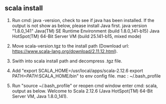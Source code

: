 ## scala install ##
1. Run cmd: java -version, check to see if java has been installed. If the output is not show as below, please install Java first.
java version "1.8.0_141"
Java(TM) SE Runtime Environment (build 1.8.0_141-b15)
Java HotSpot(TM) 64-Bit Server VM (build 25.141-b15, mixed mode)

2. Move scala-version.tgz to the install path (Download url: https://www.scala-lang.org/download/2.11.12.html).

3. Swith into scala install path and decompress .tgz file.

4. Add "export SCALA_HOME=/usr/local/apps/scala-2.12.6
export PATH=$PATH:$SCALA_HOME/bin" to env config file.
mac : ~/.bash_profile

5. Run "source ~/.bash_profile" or reopen cmd window enter cmd: scala, output as below.
Welcome to Scala 2.12.6 (Java HotSpot(TM) 64-Bit Server VM, Java 1.8.0_141).
